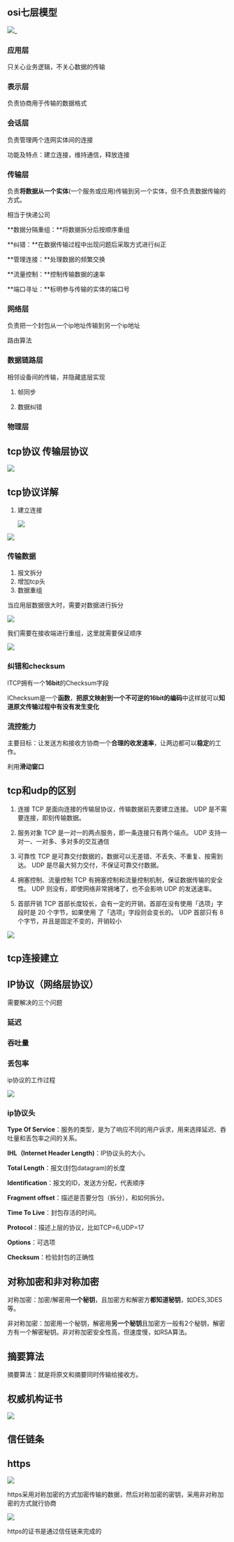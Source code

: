 ## osi七层模型

![](D:\MyWork\MarkDownPicture\network\osi.png)_



### 应用层

只关心业务逻辑，不关心数据的传输

### 表示层

负责协商用于传输的数据格式

### 会话层

负责管理两个连网实体间的连接

功能及特点：建立连接，维持通信，释放连接

### 传输层

负责**将数据从一个实体**(一个服务或应用)传输到另一个实体，但不负责数据传输的方式。

相当于快递公司

**数据分隔重组：**将数据拆分后按顺序重组

**纠错：**在数据传输过程中出现问题后采取方式进行纠正

**管理连接：**处理数据的频繁交换

**流量控制：**控制传输数据的速率

**端口寻址：**标明参与传输的实体的端口号

### 网络层

负责把一个封包从一个ip地址传输到另一个ip地址

路由算法

### 数据链路层

相邻设备间的传输，并隐藏底层实现

1. 帧同步

2. 数据纠错

### 物理层

## tcp协议 传输层协议

![](D:\MyWork\MarkDownPicture\network\tcp_ip.png)

## tcp协议详解

1. 建立连接

   ![](D:\MyWork\MarkDownPicture\network\三次握手.png)

![](D:\MyWork\MarkDownPicture\network\四次挥手.png)

### 传输数据

1. 报文拆分
2. 增加tcp头
3. 数据重组

当应用层数据很大时，需要对数据进行拆分

![](D:\MyWork\MarkDownPicture\network\数据拆分.png)

我们需要在接收端进行重组，这里就需要保证顺序

![](D:\MyWork\MarkDownPicture\network\tcp序号.png)

### 纠错和checksum

lTCP拥有一个**16bit**的Checksum字段

lChecksum是一个**函数**，**把原文映射到一个不可逆的16bit的编码**中这样就可以**知道原文传输过程中有没有发生变化**

### 流控能力

主要目标：让发送方和接收方协商一个**合理的收发速率**，让两边都可以**稳定**的工作。

利用**滑动窗口**

## tcp和udp的区别

1. 连接
   TCP 是面向连接的传输层协议，传输数据前先要建立连接。
   UDP 是不需要连接，即刻传输数据。
2. 服务对象
   TCP 是一对一的两点服务，即一条连接只有两个端点。
   UDP 支持一对一、一对多、多对多的交互通信
3. 可靠性
   TCP 是可靠交付数据的，数据可以无差错、不丢失、不重复、按需到达。
   UDP 是尽最大努力交付，不保证可靠交付数据。  

4. 拥塞控制、流量控制
   TCP 有拥塞控制和流量控制机制，保证数据传输的安全性。
   UDP 则没有，即使网络非常拥堵了，也不会影响 UDP 的发送速率。  

5. 首部开销
   TCP 首部长度较长，会有一定的开销，首部在没有使用「选项」字段时是 20 个字节，如果使用
   了「选项」字段则会变长的。
   UDP 首部只有 8 个字节，并且是固定不变的，开销较小  

![](D:\MyWork\MarkDownPicture\network\tcp&udp.png)

## tcp连接建立





## IP协议（网络层协议）

需要解决的三个问题

### 延迟

### 吞吐量

### 丢包率

ip协议的工作过程

![](D:\MyWork\MarkDownPicture\network\ip工作过程.png)

### ip协议头

**Type Of Service**：服务的类型，是为了响应不同的用户诉求，用来选择延迟、吞吐量和丢包率之间的关系。

**IHL（Internet Header Length)**：IP协议头的大小。

**Total Length**：报文(封包datagram)的长度

**Identification**：报文的ID，发送方分配，代表顺序

**Fragment offset**：描述是否要分包（拆分），和如何拆分。

**Time To Live**：封包存活的时间。

**Protocol**：描述上层的协议，比如TCP=6,UDP=17

**Options**：可选项

**Checksum**：检验封包的正确性



## 对称加密和非对称加密

对称加密：加密/解密用**一个秘钥**，且加密方和解密方**都知道秘钥**，如DES,3DES等。

非对称加密：加密用一个秘钥，解密用**另一个秘钥**且加密方一般有2个秘钥，解密方有一个解密秘钥。非对称加密安全性高，但速度慢，如RSA算法。

## 摘要算法

摘要算法：就是将原文和摘要同时传输给接收方。

## 权威机构证书

![](D:\MyWork\MarkDownPicture\network\证书.png)

## 信任链条

## https

![](D:\MyWork\MarkDownPicture\network\https.png)

https采用对称加密的方式加密传输的数据，然后对称加密的密钥，采用非对称加密的方式就行协商

![](D:\MyWork\MarkDownPicture\network\https过程.png)

https的证书是通过信任链来完成的